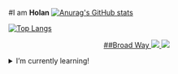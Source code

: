 #I am **Holan**
[![Anurag's GitHub stats](https://github-readme-stats.vercel.app/api?username=holan-3-x&theme=darcula&show_icons=true)](https://www.youtube.com/watch?v=dQw4w9WgXcQ)

[![Top Langs](https://github-readme-stats.vercel.app/api/top-langs/?username=holan-3-x&layout=donut&theme=darcula)](https://www.youtube.com/watch?v=dQw4w9WgXcQ)
<!--
**holan-3-x/holan-3-x** is a ✨ _special_ ✨ repository because its `README.md` (this file) appears on your GitHub profile.

Here are some ideas to get you started:

- 🔭 I’m currently working on ...
- 🌱 I’m currently learning ...
- 👯 I’m looking to collaborate on ...
- 🤔 I’m looking for help with ...
- 💬 Ask me about ...
- 📫 How to reach me: ...
- 😄 Pronouns: ...
- ⚡ Fun fact: ...
-->

<p align="center">
  <a href="#">
    ##Broad Way
    <img src="https://skillicons.dev/icons?i=arduino,cpp,c,cmake,ae,git,bash,dart,firebase,flutter," />
    <img src="https://skillicons.dev/icons?i=arduino,cpp,c,cmake,ae,git,bash,dart,firebase,flutter," />
  </a>
</p>


<details>
<summary>I’m currently learning!</summary>
<br>
<p align="center">
  <a href="https://skillicons.dev">
    <img src="https://skillicons.dev/icons?i=kubernetes,docker,flask,gtk," />
  </a>
</p>
</details>
